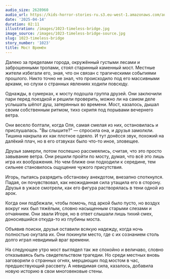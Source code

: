 ```yaml
---
audio_size: 2628960
audio_url: https://kids-horror-stories-ru.s3.eu-west-1.amazonaws.com/audio/1023-timeless-bridge.mp3
date: '2025-04-14'
duration: 02:11
illustration: /images/1023-timeless-bridge.jpg
image_source: /images/1023-timeless-bridge-source.jpg
slug: 1023-timeless-bridge
story_number: '1023'
title: Мост Времён
---
```


Далеко за пределами города, окружённый густыми лесами и заброшенными тропами, стоял старинный каменный мост. Местные жители избегали его, зная, что он связан с трагическими событиями прошлого. Никто точно не знал, что происходило под его массивными арками, но слухи о странных явлениях ходили повсюду.

Однажды, в сумерках, к мосту подошла группа друзей. Они заключили пари перед поездкой и решили проверить, можно ли на самом деле услышать шёпот душ, затерянных во времени. Мост, казалось, дышал своим собственным ритмом, тихо скрипя под порывами вечернего ветра.

Они весело болтали, когда Оля, самая смелая из них, остановилась и прислушалась. "Вы слышите?" — спросила она, и друзья замолкли. Тишина накрыла их как плотное одеяло. И тут донёсся звук, похожий на далёкий плач, но в его отзвуках было что-то иное, зловещее.

Друзья замерли, потом поспешно рассмеялись, считая, что это просто завывание ветра. Они решили пройти по мосту, думая, что всё это лишь игра их воображения. Но чем ближе они подходили к середине, тем сильнее становилось ощущение чужого присутствия.

Игорь, пытаясь разрядить обстановку анекдотом, внезапно споткнулся. Падая, он почувствовал, как неожиданная сила утащила его в сторону. Друзья в ужасе смотрели, как его фигура растворялась в тени одной из арок.

Когда они подбежали, чтобы помочь, под аркой было пусто, но воздух вокруг них был тяжёлым, словно насыщенным старыми слезами и отчаянием. Они звали Игоря, но в ответ слышали лишь тихий смех, доносившийся откуда-то из глубины моста.

Объявив поиски, друзья оставили всякую надежду, когда ночь полностью окутала их. Они покинули место, где с их сознанием столь долго играл невидимый враг времени.

На следующее утро мост выглядел так же спокойно и величаво, словно отказываясь быть свидетельством трагедии. Но среди местных вновь заговорили о странных огнях, мерцающих под мостом в час, предшествующий рассвету. А невидимая сила, казалось, добавила новую историю в свои многовековые стены.